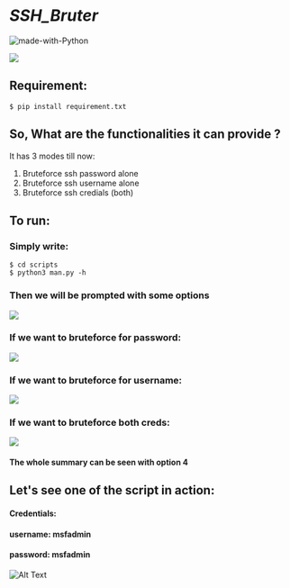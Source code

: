 # ***SSH_Bruter***
![made-with-Python](https://shields.io/badge/Made_With-Python-green?logo=Linux&style=for-the-badge)

![](https://github.com/reveng007/Insecure_shell/blob/main/images/banner.png)


## Requirement:
```
$ pip install requirement.txt
```

## So, What are the functionalities it can provide ?

It has 3 modes till now:

1. Bruteforce ssh password alone
2. Bruteforce ssh username alone
3. Bruteforce ssh credials (both)

## To run:
### Simply write:
```
$ cd scripts
$ python3 man.py -h
```
### Then we will be prompted with some options

![](https://github.com/reveng007/Insecure_shell/blob/main/images/image1.png)

### If we want to bruteforce for password:

![](https://github.com/reveng007/Insecure_shell/blob/main/images/image2.png)

### If we want to bruteforce for username:

![](https://github.com/reveng007/Insecure_shell/blob/main/images/image3.png)

### If we want to bruteforce both creds:

![](https://github.com/reveng007/Insecure_shell/blob/main/images/image4.png)

#### The whole summary can be seen with option 4


## Let's see one of the script in action:

#### Credentials:

#### username: msfadmin
#### password: msfadmin

![Alt Text](https://github.com/reveng007/Insecure_shell/blob/main/ssh_brute.gif)

